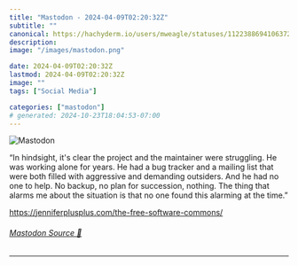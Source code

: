 ```yaml
---
title: "Mastodon - 2024-04-09T02:20:32Z"
subtitle: ""
canonical: https://hachyderm.io/users/mweagle/statuses/112238869410637230
description:
image: "/images/mastodon.png"

date: 2024-04-09T02:20:32Z
lastmod: 2024-04-09T02:20:32Z
image: ""
tags: ["Social Media"]

categories: ["mastodon"]
# generated: 2024-10-23T18:04:53-07:00
---
```

![Mastodon](/images/mastodon.png)

<p>“In hindsight, it&#39;s clear the project and the maintainer were struggling. He was working alone for years. He had a bug tracker and a mailing list that were both filled with aggressive and demanding outsiders. And he had no one to help. No backup, no plan for succession, nothing. The thing that alarms me about the situation is that no one found this alarming at the time.”</p><p><a href="https://jenniferplusplus.com/the-free-software-commons/" target="_blank" rel="nofollow noopener noreferrer" translate="no"><span class="invisible">https://</span><span class="ellipsis">jenniferplusplus.com/the-free-</span><span class="invisible">software-commons/</span></a></p>


###### [Mastodon Source 🐘](https://hachyderm.io/@mweagle/112238869410637230)

___
